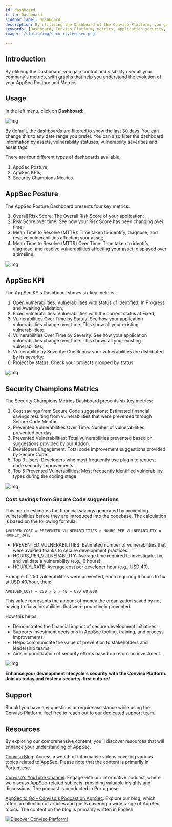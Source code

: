 ```yaml
---
id: dashboard
title: Dashboard
sidebar_label: Dashboard
description: By utilizing the Dashboard of the Conviso Platform, you gain control and visibility over all your company's metrics, with graphs that help you understand the evolution of your AppSec Posture and Metrics.
keywords: [Dashboard, Conviso Platform, metrics, application security, overall risk score, mttr, proactive risk management, mean time to resolve]
image: '/static/img/securityfeedseo.png'

---
```

## Introduction

By utilizing the Dashboard, you gain control and visibility over all your company's metrics, with graphs that help you understand the evolution of your AppSec Posture and Metrics.

## Usage
In the left menu, click on **Dashboard**:

<div style={{textAlign: 'center'}}>

![img](../../static/img/platform/dashboard-img1.png "Dashboard.")

</div>

By default, the dashboards are filtered to show the last 30 days. You can change this to any date range you prefer. You can also filter the dashboard information by assets, vulnerability statuses, vulnerability severities and asset tags.

There are four different types of dashboards available:
1. AppSec Posture;
2. AppSec KPIs;
3. Security Champions Metrics.

## AppSec Posture

The AppSec Posture Dashboard presents four key metrics:
1. Overall Risk Score: The Overall Risk Score of your application;
2. Risk Score over time: See how your Risk Score has been changing over time;
3. Mean Time to Resolve (MTTR): Time taken to identify, diagnose, and resolve vulnerabilities affecting your asset;
4. Mean Time to Resolve (MTTR) Over Time: Time taken to identify, diagnose, and resolve vulnerabilities affecting your asset, displayed over a timeline.

<div style={{textAlign: 'center'}}>

![img](../../static/img/platform/dashboard-img2.png "AppSec Posture.")

</div>

## AppSec KPI

The AppSec KPIs Dashboard shows six key metrics:
1. Open vulnerabilities: Vulnerabilities with status of Identified, In Progress and Awaiting Validation;
2. Fixed vulnerabilities: Vulnerabilities with the current status at Fixed;
3. Vulnerabilities Over Time by Status: See how your application vulnerabilities change over time. This show all your existing vulnerabilities;
4. Vulnerabilities Over Time by Severity: See how your application vulnerabilities change over time. This shows all your existing vulnerabilities;
5. Vulnerability by Severity: Check how your vulnerabilities are distributed by its severity;
6. Project by status: Check your projects grouped by status.

<div style={{textAlign: 'center'}}>

![img](../../static/img/platform/dashboard-img3.png "AppSec KPI.")

</div>

## Security Champions Metrics

The Security Champions Metrics Dashboard presents six key metrics:
1. Cost savings from Secure Code suggestions: Estimated financial savings resulting from vulnerabilities that were prevented through Secure Code Mentor.
2. Prevented Vulnerabilities Over Time: Number of vulnerabilities prevented per day.
3. Prevented Vulnerabilities: Total vulnerabilities prevented based on suggestions provided by our Addon.
4. Developers Engagement: Total code improvement suggestions provided by Secure Code.
5. Top 3 Users: Developers who most frequently use plugin to request code security improvements.
6. Top 5 Prevented Vulnerabilities: Most frequently identified vulnerability types during the coding stage.

<div style={{textAlign: 'center'}}>

![img](../../static/img/platform/dashboard-img4.png "Secure Code Metrics.")

</div>

### Cost savings from Secure Code suggestions

This metric estimates the financial savings generated by preventing vulnerabilities before they are introduced into the codebase. The calculation is based on the following formula:

```
AVOIDED_COST = PREVENTED_VULNERABILITIES × HOURS_PER_VULNERABILITY × HOURLY_RATE
```

- PREVENTED_VULNERABILITIES: Estimated number of vulnerabilities that were avoided thanks to secure development practices.
- HOURS_PER_VULNERABILITY: Average time required to investigate, fix, and validate a vulnerability (e.g., 6 hours).
- HOURLY_RATE: Average cost per developer hour (e.g., USD 40).

Example: If 250 vulnerabilities were prevented, each requiring 6 hours to fix at USD 40/hour, then:

```
AVOIDED_COST = 250 × 6 × 40 = USD 60,000
```

This value represents the amount of money the organization saved by not having to fix vulnerabilities that were proactively prevented.

How this helps:

- Demonstrates the financial impact of secure development initiatives.
- Supports investment decisions in AppSec tooling, training, and process improvements.
- Helps communicate the value of prevention to stakeholders and leadership teams.
- Aids in prioritization of security efforts based on return on investment.

<div style={{textAlign:'center'}}>

![img](../../static/img/estimated-savings-with-secure-code-mentor.gif)

</div>

**Enhance your development lifecycle's security with the Conviso Platform. Join us today and foster a security-first culture!**

## Support

Should you have any questions or require assistance while using the Conviso Platform, feel free to reach out to our dedicated support team.

## Resources

By exploring our comprehensive content, you’ll discover resources that will enhance your understanding of AppSec.

[Conviso Blog](https://bit.ly/3JtXM8A): Access a wealth of informative videos covering various topics related to AppSec. Please note that the content is primarily in Portuguese.

[Conviso's YouTube Channel](https://bit.ly/3NIbbfM): Engage with our informative podcast, where we discuss AppSec-related subjects, providing valuable insights and discussions. The podcast is conducted in Portuguese.

[AppSec to Go - Conviso's Podcast on AppSec](https://spoti.fi/43UJQwN): Explore our blog, which offers a collection of articles and posts covering a wide range of AppSec topics. The content on the blog is primarily written in English.

[![Discover Conviso Platform!](https://no-cache.hubspot.com/cta/default/5613826/interactive-125788977029.png)](https://cta-service-cms2.hubspot.com/web-interactives/public/v1/track/redirect?encryptedPayload=AVxigLKtcWzoFbzpyImNNQsXC9S54LjJuklwM39zNd7hvSoR%2FVTX%2FXjNdqdcIIDaZwGiNwYii5hXwRR06puch8xINMyL3EXxTMuSG8Le9if9juV3u%2F%2BX%2FCKsCZN1tLpW39gGnNpiLedq%2BrrfmYxgh8G%2BTcRBEWaKasQ%3D&webInteractiveContentId=125788977029&portalId=5613826)